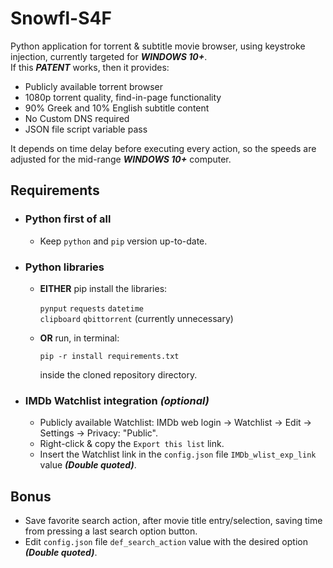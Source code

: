 # Snowfl-S4F
Python application for torrent & subtitle movie browser, using keystroke injection, currently targeted for **_WINDOWS 10+_**.  
If this **_PATENT_** works, then it provides:  
- Publicly available torrent browser
- 1080p torrent quality, find-in-page functionality
- 90% Greek and 10% English subtitle content
- No Custom DNS required
- JSON file script variable pass  

It depends on time delay before executing every action, so the speeds are adjusted for the mid-range **_WINDOWS 10+_** computer.
## Requirements
- ### Python first of all
  - Keep `python` and `pip` version up-to-date.
- ### Python libraries
  - **EITHER** pip install the libraries:  
  
    `pynput` `requests` `datetime`  
    `clipboard` `qbittorrent` (currently unnecessary)  
  - **OR** run, in terminal:
    ```
    pip -r install requirements.txt
    ```
    inside the cloned repository directory.  
- ### IMDb Watchlist integration _(optional)_
  - Publicly available Watchlist: IMDb web login -> Watchlist -> Edit -> Settings -> Privacy: "Public".
  - Right-click & copy the `Export this list` link.
  - Insert the Watchlist link in the `config.json` file `IMDb_wlist_exp_link` value **_(Double quoted)_**.
## Bonus
- Save favorite search action, after movie title entry/selection, saving time from pressing a last search option button.  
- Edit `config.json` file `def_search_action` value with the desired option **_(Double quoted)_**.
